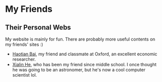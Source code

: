 # My Friends

## Their Personal Webs

My website is mainly for fun. There are probably more useful contents on my friends' sites :)

- [Haotian Bai](https://haotianbai.weebly.com/), my friend and classmate at Oxford, an excellent economic researcher.
- [Xialin He](https://xialin-he.github.io/), who has been my friend since middle school. I once thought he was going to be an astronomer, but he's now a cool computer scientist lol.

